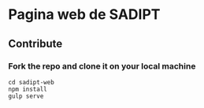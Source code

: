 # Pagina web de SADIPT

## Contribute

### Fork the repo and clone it on your local machine

```
cd sadipt-web
npm install
gulp serve

```
